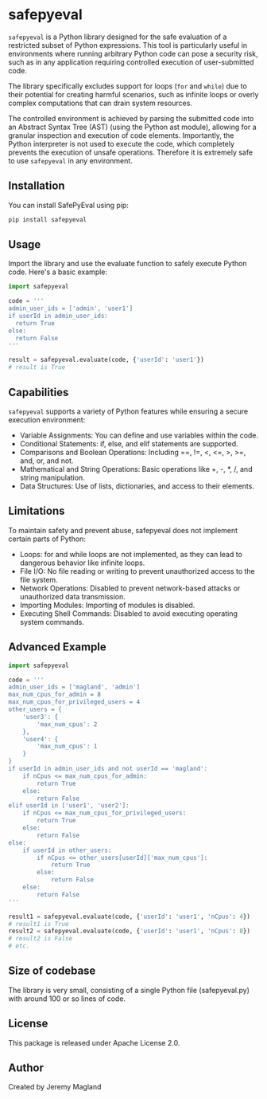 # safepyeval

`safepyeval` is a Python library designed for the safe evaluation of a restricted subset of Python expressions.
This tool is particularly useful in environments where running arbitrary Python code can pose a security risk,
such as in any application requiring controlled execution of user-submitted code.

The library specifically excludes support for loops (`for` and `while`) due to their potential for creating harmful scenarios,
such as infinite loops or overly complex computations that can drain system resources.

The controlled environment is achieved by parsing the submitted code into an Abstract Syntax Tree (AST) (using the Python ast module), allowing for a granular inspection and execution of code elements. Importantly, the Python interpreter is not used to execute the code, which completely prevents the execution of unsafe operations. Therefore it is extremely safe to use `safepyeval` in any environment.


## Installation

You can install SafePyEval using pip:

```bash
pip install safepyeval
```


## Usage

Import the library and use the evaluate function to safely execute Python code. Here's a basic example:

```python
import safepyeval

code = '''
admin_user_ids = ['admin', 'user1']
if userId in admin_user_ids:
  return True
else:
  return False
'''

result = safepyeval.evaluate(code, {'userId': 'user1'})
# result is True
```

## Capabilities

`safepyeval` supports a variety of Python features while ensuring a secure execution environment:

- Variable Assignments: You can define and use variables within the code.
- Conditional Statements: if, else, and elif statements are supported.
- Comparisons and Boolean Operations: Including ==, !=, <, <=, >, >=, and, or, and not.
- Mathematical and String Operations: Basic operations like +, -, *, /, and string manipulation.
- Data Structures: Use of lists, dictionaries, and access to their elements.

## Limitations

To maintain safety and prevent abuse, safepyeval does not implement certain parts of Python:

- Loops: for and while loops are not implemented, as they can lead to dangerous behavior like infinite loops.
- File I/O: No file reading or writing to prevent unauthorized access to the file system.
- Network Operations: Disabled to prevent network-based attacks or unauthorized data transmission.
- Importing Modules: Importing of modules is disabled.
- Executing Shell Commands: Disabled to avoid executing operating system commands.

## Advanced Example

```python
import safepyeval

code = '''
admin_user_ids = ['magland', 'admin']
max_num_cpus_for_admin = 8
max_num_cpus_for_privileged_users = 4
other_users = {
    'user3': {
        'max_num_cpus': 2
    },
    'user4': {
        'max_num_cpus': 1
    }
}
if userId in admin_user_ids and not userId == 'magland':
    if nCpus <= max_num_cpus_for_admin:
        return True
    else:
        return False
elif userId in ['user1', 'user2']:
    if nCpus <= max_num_cpus_for_privileged_users:
        return True
    else:
        return False
else:
    if userId in other_users:
        if nCpus <= other_users[userId]['max_num_cpus']:
            return True
        else:
            return False
    else:
        return False
'''

result1 = safepyeval.evaluate(code, {'userId': 'user1', 'nCpus': 4})
# result1 is True
result2 = safepyeval.evaluate(code, {'userId': 'user1', 'nCpus': 8})
# result2 is False
# etc.
```

## Size of codebase

The library is very small, consisting of a single Python file (safepyeval.py) with around 100 or so lines of code.

## License

This package is released under Apache License 2.0.

## Author

Created by Jeremy Magland
